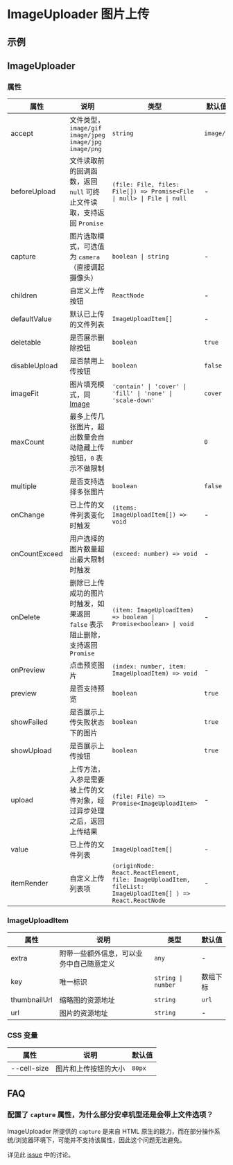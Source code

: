 # ImageUploader 图片上传 <Experimental></Experimental>

## 示例

<code src="./demos/demo1.tsx"></code>

<code src="./demos/demo2.tsx"></code>

## ImageUploader

### 属性

| 属性          | 说明                                                                          | 类型                                                                                                       | 默认值    |
| ------------- | ----------------------------------------------------------------------------- | ---------------------------------------------------------------------------------------------------------- | --------- |
| accept        | 文件类型，`image/gif` `image/jpeg` `image/jpg` `image/png`                    | `string`                                                                                                   | `image/*` |
| beforeUpload  | 文件读取前的回调函数，返回 `null` 可终止文件读取，支持返回 `Promise`          | `(file: File, files: File[]) => Promise<File \| null> \| File \| null`                                     | -         |
| capture       | 图片选取模式，可选值为 `camera`（直接调起摄像头）                             | `boolean \| string`                                                                                        | -         |
| children      | 自定义上传按钮                                                                | `ReactNode`                                                                                                | -         |
| defaultValue  | 默认已上传的文件列表                                                          | `ImageUploadItem[]`                                                                                        | -         |
| deletable     | 是否展示删除按钮                                                              | `boolean`                                                                                                  | `true`    |
| disableUpload | 是否禁用上传按钮                                                              | `boolean`                                                                                                  | `false`   |
| imageFit      | 图片填充模式，同 [Image](/zh/components/image#属性)                           | `'contain' \| 'cover' \| 'fill' \| 'none' \| 'scale-down'`                                                 | `cover`   |
| maxCount      | 最多上传几张图片，超出数量会自动隐藏上传按钮，`0` 表示不做限制                | `number`                                                                                                   | `0`       |
| multiple      | 是否支持选择多张图片                                                          | `boolean`                                                                                                  | `false`   |
| onChange      | 已上传的文件列表变化时触发                                                    | `(items: ImageUploadItem[]) => void`                                                                       | -         |
| onCountExceed | 用户选择的图片数量超出最大限制时触发                                          | `(exceed: number) => void`                                                                                 | -         |
| onDelete      | 删除已上传成功的图片时触发，如果返回 `false` 表示阻止删除，支持返回 `Promise` | `(item: ImageUploadItem) => boolean \| Promise<boolean> \| void`                                           | -         |
| onPreview     | 点击预览图片                                                                  | `(index: number, item: ImageUploadItem) => void`                                                           | -         |
| preview       | 是否支持预览                                                                  | `boolean`                                                                                                  | `true`    |
| showFailed    | 是否展示上传失败状态下的图片                                                  | `boolean`                                                                                                  | `true`    |
| showUpload    | 是否展示上传按钮                                                              | `boolean`                                                                                                  | `true`    |
| upload        | 上传方法，入参是需要被上传的文件对象，经过异步处理之后，返回上传结果          | `(file: File) => Promise<ImageUploadItem>`                                                                 | -         |
| value         | 已上传的文件列表                                                              | `ImageUploadItem[]`                                                                                        | -         |
| itemRender    | 自定义上传列表项                                                              | `(originNode: React.ReactElement, file: ImageUploadItem, fileList: ImageUploadItem[] ) => React.ReactNode` | -         |

### ImageUploadItem

| 属性         | 说明                                     | 类型               | 默认值   |
| ------------ | ---------------------------------------- | ------------------ | -------- |
| extra        | 附带一些额外信息，可以业务中自己随意定义 | `any`              | -        |
| key          | 唯一标识                                 | `string \| number` | 数组下标 |
| thumbnailUrl | 缩略图的资源地址                         | `string`           | `url`    |
| url          | 图片的资源地址                           | `string`           | -        |

### CSS 变量

| 属性        | 说明                 | 默认值 |
| ----------- | -------------------- | ------ |
| --cell-size | 图片和上传按钮的大小 | `80px` |

## FAQ

### 配置了 `capture` 属性，为什么部分安卓机型还是会带上文件选项？

ImageUploader 所提供的 `capture` 是来自 HTML 原生的能力，而在部分操作系统/浏览器环境下，可能并不支持该属性，因此这个问题无法避免。

详见此 [issue](https://github.com/ant-design/ant-design-mobile/issues/5254) 中的讨论。
